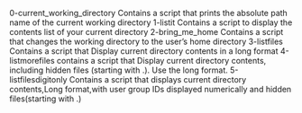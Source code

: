 0-current_working_directory Contains a script that prints the absolute path name of the current working directory
1-listit Contains a script to display the contents list of your current directory
2-bring_me_home Contains a script that changes the working directory to the user’s home directory
3-listfiles Contains a script that Display current directory contents in a long format
4-listmorefiles contains a script that Display current directory contents, including hidden files (starting with .). Use the long format.
5-listfilesdigitonly Contains a script that displays current directory contents,Long format,with user group IDs displayed numerically and hidden files(starting with .)
